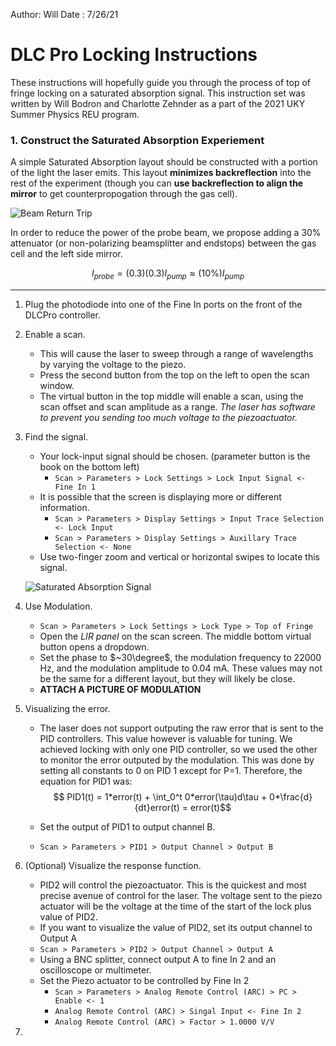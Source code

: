 Author: Will
Date : 7/26/21

# DLC Pro Locking Instructions

These instructions will hopefully guide you through the process of top of fringe locking on a saturated absorption signal. This instruction set was written by Will Bodron and Charlotte Zehnder as a part of the 2021 UKY Summer Physics REU program.

### 1. Construct the Saturated Absorption Experiement

A simple Saturated Absorption layout should be constructed with a portion of the light the laser emits. This layout **minimizes backreflection** into the rest of the experiment (though you can **use backreflection to align the mirror** to get counterpropogation through the gas cell). 

![Beam Return Trip](https://user-images.githubusercontent.com/42518694/127022739-a42df640-fe1b-452a-abd3-07df6320bdae.PNG)

In order to reduce the power of the probe beam, we propose adding a 30% attenuator (or non-polarizing beamsplitter and endstops) between the gas cell and the left side mirror.

$$I_{probe} = (0.3)(0.3)I_{pump} \approx (10\%)I_{pump}$$

---
1. Plug the photodiode into one of the Fine In ports on the front of the DLCPro controller.
2. Enable a scan. 
   - This will cause the laser to sweep through a range of wavelengths by varying the voltage to the piezo. 
   - Press the second button from the top on the left to open the scan window.
   - The virtual button in the top middle will enable a scan, using the scan offset and scan amplitude as a range. *The laser has software to prevent you sending too much voltage to the piezoactuator.*
3. Find the signal.
    - Your lock-input signal should be chosen. (parameter button is the book on the bottom left)
      - `Scan > Parameters > Lock Settings > Lock Input Signal <- Fine In 1`
    - It is possible that the screen is displaying more or different information.
      - `Scan > Parameters > Display Settings > Input Trace Selection <- Lock Input`
      - `Scan > Parameters > Display Settings > Auxillary Trace Selection <- None`
    - Use two-finger zoom and vertical or horizontal swipes to locate this signal.
    
    ![Saturated Absorption Signal](https://user-images.githubusercontent.com/42518694/127026411-b603b415-c3aa-4eea-a6c7-cd5e6a522fe7.jpg)

4. Use Modulation.
   - `Scan > Parameters > Lock Settings > Lock Type > Top of Fringe`
   - Open the *LIR panel* on the scan screen. The middle bottom virtual button opens a dropdown.
   - Set the phase to $~30\degree$, the modulation frequency to $22000 \text{ Hz}$, and the modulation amplitude to $0.04 \text{ mA}$. These values may not be the same for a different layout, but they will likely be close. 
   - **ATTACH A PICTURE OF MODULATION**
5. Visualizing the error.
   - The laser does not support outputing the raw error that is sent to the PID controllers. This value however is valuable for tuning. We achieved locking with only one PID controller, so we used the other to monitor the error outputed by the modulation. This was done by setting all constants to 0 on PID 1 except for P=1. Therefore, the equation for PID1 was:
$$ PID1(t) = 1*error(t) + \int_0^t 0*error(\tau)d\tau + 0*\frac{d}{dt}error(t) = error(t)$$

   - Set the output of PID1 to output channel B.
   - `Scan > Parameters > PID1 > Output Channel > Output B`
6. (Optional) Visualize the response function.
   - PID2 will control the piezoactuator. This is the quickest and most precise avenue of control for the laser. The voltage sent to the piezo actuator will be the voltage at the time of the start of the lock plus value of PID2.
   - If you want to visualize the value of PID2, set its output channel to Output A
   - `Scan > Parameters > PID2 > Output Channel > Output A`
   - Using a BNC splitter, connect output A to fine In 2 and an oscilloscope or multimeter.
   - Set the Piezo actuator to be controlled by Fine In 2
     - `Scan > Parameters > Analog Remote Control (ARC) > PC > Enable <- 1`
     - `Analog Remote Control (ARC) > Singal Input <- Fine In 2`
     - `Analog Remote Control (ARC) > Factor > 1.0000 V/V`
7. 